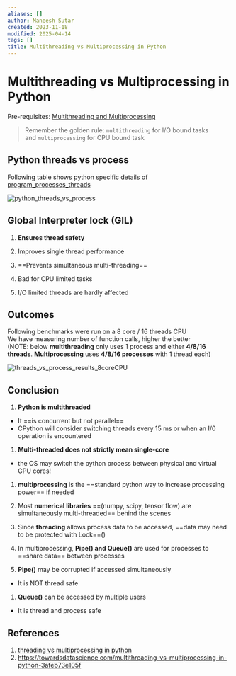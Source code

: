 ```yaml
---
aliases: []
author: Maneesh Sutar
created: 2023-11-18
modified: 2025-04-14
tags: []
title: Multithreading vs Multiprocessing in Python
---
```


# Multithreading vs Multiprocessing in Python

Pre-requisites: [Multithreading and Multiprocessing](../ComputerArchitecture/multithreading_and_multiprocessing.md)

 > 
 > Remember the golden rule: `multithreading` for I/O bound tasks and `multiprocessing` for CPU bound task

## Python threads vs process

Following table shows python specific details of [program_processes_threads](../ComputerArchitecture/program_processes_threads.md)

![python_threads_vs_process](Artifacts/python_threads_vs_process.png)

## Global Interpreter lock (GIL)

1. **Ensures thread safety**

1. Improves single thread performance

1. ==Prevents simultaneous multi-threading==

1. Bad for CPU limited tasks

1. I/O limited threads are hardly affected

## Outcomes

Following benchmarks were run on a 8 core / 16 threads CPU  
We have measuring number of function calls, higher the better  
(NOTE: below **multithreading** only uses 1 process and either **4/8/16 threads**. **Multiprocessing** uses **4/8/16 processes** with 1 thread each)

![threads_vs_process_results_8coreCPU](Artifacts/threads_vs_process_results_8coreCPU.png)

## Conclusion

1. **Python is multithreaded**

* It ==is concurrent but not parallel==
* CPython will consider switching threads every 15 ms or when an I/0 operation is encountered

1. **Multi-threaded does not strictly mean single-core**

* the OS may switch the python process between physical and virtual CPU cores!

1. **multiprocessing** is the ==standard python way to increase processing power== if needed

1. Most **numerical libraries** ==(numpy, scipy, tensor flow) are simultaneously multi-threaded== behind the scenes

1. Since **threading** allows process data to be accessed, ==data may need to be protected with Lock==()

1. In multiprocessing, **Pipe() and Queue()** are used for processes to ==share data== between processes

1. **Pipe()** may be corrupted if accessed simultaneously

* It is NOT thread safe

1. **Queue()** can be accessed by multiple users

* It is thread and process safe

## References

1. [threading vs multiprocessing in python](https://youtu.be/AZnGRKFUU0c?list=PLaVTMVckiaHKlRz94JVb-EsxA1JYFHdQ0)
1. <https://towardsdatascience.com/multithreading-vs-multiprocessing-in-python-3afeb73e105f>
